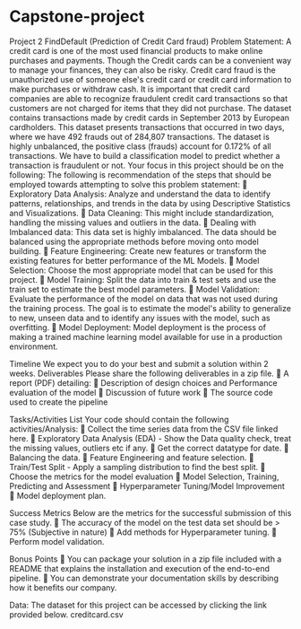 # Capstone-project

Project 2 FindDefault (Prediction of Credit Card fraud) Problem Statement: A credit card is one of the most used financial products to make online purchases and payments. Though the Credit cards can be a convenient way to manage your finances, they can also be risky. Credit card fraud is the unauthorized use of someone else's credit card or credit card information to make purchases or withdraw cash. It is important that credit card companies are able to recognize fraudulent credit card transactions so that customers are not charged for items that they did not purchase. The dataset contains transactions made by credit cards in September 2013 by European cardholders. This dataset presents transactions that occurred in two days, where we have 492 frauds out of 284,807 transactions. The dataset is highly unbalanced, the positive class (frauds) account for 0.172% of all transactions. We have to build a classification model to predict whether a transaction is fraudulent or not. Your focus in this project should be on the following: The following is recommendation of the steps that should be employed towards attempting to solve this problem statement:  Exploratory Data Analysis: Analyze and understand the data to identify patterns, relationships, and trends in the data by using Descriptive Statistics and Visualizations.  Data Cleaning: This might include standardization, handling the missing values and outliers in the data.  Dealing with Imbalanced data: This data set is highly imbalanced. The data should be balanced using the appropriate methods before moving onto model building.  Feature Engineering: Create new features or transform the existing features for better performance of the ML Models.  Model Selection: Choose the most appropriate model that can be used for this project.  Model Training: Split the data into train & test sets and use the train set to estimate the best model parameters.  Model Validation: Evaluate the performance of the model on data that was not used during the training process. The goal is to estimate the model's ability to generalize to new, unseen data and to identify any issues with the model, such as overfitting.  Model Deployment: Model deployment is the process of making a trained machine learning model available for use in a production environment.

Timeline We expect you to do your best and submit a solution within 2 weeks. Deliverables Please share the following deliverables in a zip file.  A report (PDF) detailing:  Description of design choices and Performance evaluation of the model  Discussion of future work  The source code used to create the pipeline

Tasks/Activities List Your code should contain the following activities/Analysis:  Collect the time series data from the CSV file linked here.  Exploratory Data Analysis (EDA) - Show the Data quality check, treat the missing values, outliers etc if any.  Get the correct datatype for date.  Balancing the data.  Feature Engineering and feature selection.  Train/Test Split - Apply a sampling distribution to find the best split.  Choose the metrics for the model evaluation  Model Selection, Training, Predicting and Assessment  Hyperparameter Tuning/Model Improvement  Model deployment plan.

Success Metrics Below are the metrics for the successful submission of this case study.  The accuracy of the model on the test data set should be > 75% (Subjective in nature)  Add methods for Hyperparameter tuning.  Perform model validation.

Bonus Points  You can package your solution in a zip file included with a README that explains the installation and execution of the end-to-end pipeline.  You can demonstrate your documentation skills by describing how it benefits our company.

Data: The dataset for this project can be accessed by clicking the link provided below. creditcard.csv
